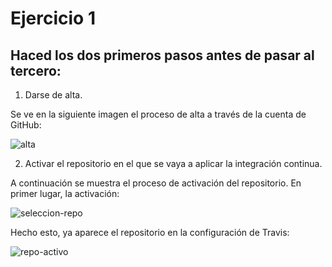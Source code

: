 # Ejercicio 1
## Haced los dos primeros pasos antes de pasar al tercero:
1. Darse de alta.

Se ve en la siguiente imagen el proceso de alta a través de la cuenta de GitHub:

![alta](https://github.com/AlbertoLejarraga/Autoevaluacion-IV-2020/blob/main/Semana%206_7-CI/img/alta_travis.png)

2. Activar el repositorio en el que se vaya a aplicar la integración continua.

A continuación se muestra el proceso de activación del repositorio. En primer lugar, la activación:

![seleccion-repo](https://github.com/AlbertoLejarraga/Autoevaluacion-IV-2020/blob/main/Semana%206_7-CI/img/seleccion_repo.png)

Hecho esto, ya aparece el repositorio en la configuración de Travis:

![repo-activo](https://github.com/AlbertoLejarraga/Autoevaluacion-IV-2020/blob/main/Semana%206_7-CI/img/repo_activo.png)
